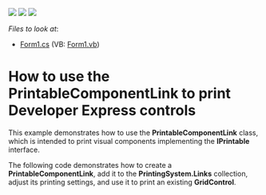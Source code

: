 <!-- default badges list -->
![](https://img.shields.io/endpoint?url=https://codecentral.devexpress.com/api/v1/VersionRange/128597771/11.1.4%2B)
[![](https://img.shields.io/badge/Open_in_DevExpress_Support_Center-FF7200?style=flat-square&logo=DevExpress&logoColor=white)](https://supportcenter.devexpress.com/ticket/details/E1128)
[![](https://img.shields.io/badge/📖_How_to_use_DevExpress_Examples-e9f6fc?style=flat-square)](https://docs.devexpress.com/GeneralInformation/403183)
<!-- default badges end -->
<!-- default file list -->
*Files to look at*:

* [Form1.cs](./CS/Form1.cs) (VB: [Form1.vb](./VB/Form1.vb))
<!-- default file list end -->
# How to use the PrintableComponentLink to print Developer Express controls


<p>This example demonstrates how to use the <strong>PrintableComponentLink</strong> class, which is intended to print visual components implementing the <strong>IPrintable</strong> interface.</p><p>The following code demonstrates how to create a <strong>PrintableComponentLink</strong>, add it to the <strong>PrintingSystem.Links</strong> collection, adjust its printing settings, and use it to print an existing <strong>GridControl</strong>.</p>

<br/>


